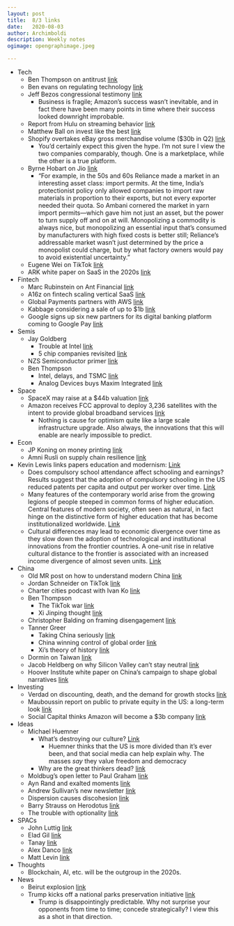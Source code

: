 ```yaml
---
layout: post
title:	8/3 links
date:	2020-08-03
author:	Archimboldi
description: Weekly notes
ogimage: opengraphimage.jpeg

---
```

*   Tech
    *   Ben Thompson on antitrust [link](https://stratechery.com/2020/antitrust-politics/)
    *   Ben evans on regulating technology [link](https://www.ben-evans.com/benedictevans/2020/7/23/regulating-technology)
    *   Jeff Bezos congressional testimony [link](https://blog.aboutamazon.com/policy/statement-by-jeff-bezos-to-the-u-s-house-committee-on-the-judiciary?utm_source=Benedict%27s+Newsletter&utm_campaign=fd4b395cf7-Benedict%27s+newsletter+free&utm_medium=email&utm_term=0_4999ca107f-fd4b395cf7-70525741)
        *   Business is fragile; Amazon’s success wasn’t inevitable, and in fact there have been many points in time where their success looked downright improbable.
    *   Report from Hulu on streaming behavior [link](https://advertising.hulu.com/wp-content/uploads/2020/07/Generation-Stream-Unpacking-the-Streaming-Experience.pdf)
    *   Matthew Ball on invest like the best [link](http://investorfieldguide.com/matt-ball-the-future-of-media-movies-the-metaverse-and-more-invest-like-the-best-ep-185/)
    *   Shopify overtakes eBay gross merchandise volume ($30b in Q2) [link](https://www.marketplacepulse.com/articles/shopify-overtakes-ebay?utm_source=Benedict%27s+Newsletter&utm_campaign=fd4b395cf7-Benedict%27s+newsletter+free&utm_medium=email&utm_term=0_4999ca107f-fd4b395cf7-70525741)
        *   You’d certainly expect this given the hype. I’m not sure I view the two companies comparably, though. One is a marketplace, while the other is a true platform.
    *   Byrne Hobart on Jio [link](https://diff.substack.com/p/to-understand-jio-you-need-to-understand?token=eyJ1c2VyX2lkIjo0NzA4MywicG9zdF9pZCI6Nzk1MTU4LCJfIjoiY2h3bm4iLCJpYXQiOjE1OTY2MDI5MzUsImV4cCI6MTU5NjYwNjUzNSwiaXNzIjoicHViLTE5NDMwIiwic3ViIjoicG9zdC1yZWFjdGlvbiJ9.bZIaEBc5q-Mko8g56VQqWvx6LhEMJjWUrPdNAKwgQlc)
        *   “For example, in the 50s and 60s Reliance made a market in an interesting asset class: import permits. At the time, India’s protectionist policy only allowed companies to import raw materials in proportion to their exports, but not every exporter needed their quota. So Ambani cornered the market in yarn import permits—which gave him not just an asset, but the power to turn supply off and on at will. Monopolizing a commodity is always nice, but monopolizing an essential input that’s consumed by manufacturers with high fixed costs is better still; Reliance’s addressable market wasn’t just determined by the price a monopolist could charge, but by what factory owners would pay to avoid existential uncertainty.”
    *   Eugene Wei on TikTok [link](https://www.eugenewei.com/blog/2020/8/3/tiktok-and-the-sorting-hat)
    *   ARK white paper on SaaS in the 2020s [link](https://ark-invest.com/white-papers/saas-white-paper/)
*   Fintech
    *   Marc Rubinstein on Ant Financial [link](https://netinterest.substack.com/p/ant-financial-the-worlds-largest)
    *   A16z on fintech scaling vertical SaaS [link](https://a16z.com/2020/08/04/fintech-scales-vertical-saas/)
    *   Global Payments partners with AWS [link](https://www.businesswire.com/news/home/20200803005187/en/)
    *   Kabbage considering a sale of up to $1b [link](https://www.barrons.com/articles/kabbage-considers-a-sale-its-expected-to-seek-up-to-1-billion-51596490606?refsec=financials)
    *   Google signs up six new partners for its digital banking platform coming to Google Pay [link](https://techcrunch.com/2020/08/03/google-signs-up-six-more-partners-for-its-digital-banking-platform-coming-to-google-pay/)
*   Semis
    *   Jay Goldberg
        *   Trouble at Intel [link](https://digitstodollars.com/2020/07/28/trouble-at-intel/)
        *   5 chip companies revisited [link](https://digitstodollars.com/2020/07/24/5-chip-companies-revisited/)
    *   NZS Semiconductor primer [link](https://www.nzscapital.com/news/semiconductors)
    *   Ben Thompson
        *   Intel, delays, and TSMC [link](https://stratechery.com/2020/intels-new-delay-intels-multiplying-delays-intel-and-tsmc/)
        *   Analog Devices buys Maxim Integrated [link](https://stratechery.com/2020/analog-devices-buying-maxim-integrated-the-geopolitical-angle-facebook-and-political-ads/)
*   Space
    *   SpaceX may raise at a $44b valuation [link](https://blog.aboutamazon.com/company-news/amazon-receives-fcc-approval-for-project-kuiper-satellite-constellation?utm_campaign=Sunday%20Newsletter&utm_medium=email&_hsmi=92508254&_hsenc=p2ANqtz--4PIGXeP6SfP_LDFcyk9SBH0ff9DxDwzF6Gf9bz-ESb0OOeB2UoIqt1cMLJG_DQ70PBNC_m_Hsg1DX2FxJx6Rmb20NKQ&utm_content=92508254&utm_source=hs_email)
    *   Amazon receives FCC approval to deploy 3,236 satellites with the intent to provide global broadband services [link](https://blog.aboutamazon.com/company-news/amazon-receives-fcc-approval-for-project-kuiper-satellite-constellation?utm_campaign=Sunday%20Newsletter&utm_medium=email&_hsmi=92508254&_hsenc=p2ANqtz--4PIGXeP6SfP_LDFcyk9SBH0ff9DxDwzF6Gf9bz-ESb0OOeB2UoIqt1cMLJG_DQ70PBNC_m_Hsg1DX2FxJx6Rmb20NKQ&utm_content=92508254&utm_source=hs_email)
        *   Nothing is cause for optimism quite like a large scale infrastructure upgrade. Also always, the innovations that this will enable are nearly impossible to predict.
*   Econ
    *   JP Koning on money printing [link](https://jpkoning.blogspot.com/2020/07/how-pandemic-has-clogged-global-economy.html)
    *   Amni Rusli on supply chain resilience [link](https://eightateeight.wordpress.com/2020/08/03/supply-chain-resilience/)
*   Kevin Lewis links papers education and modernism: [Link](https://www.nationalaffairs.com/blog/detail/findings-a-daily-roundup/modernism)
    *   Does compulsory school attendance affect schooling and earnings? Results suggest that the adoption of compulsory schooling in the US reduced patents per capita and output per worker over time. [Link](https://sci-hub.tw/10.2307/2937954#)
    *   Many features of the contemporary world arise from the growing legions of people steeped in common forms of higher education. Central features of modern society, often seen as natural, in fact hinge on the distinctive form of higher education that has become institutionalized worldwide. [Link](http://faculty.sites.uci.edu/schofer/files/2011/03/Effects-of-Higher-Education-12.02.16.pdf)
    *   Cultural differences may lead to economic divergence over time as they slow down the adoption of technological and institutional innovations from the frontier countries. A one-unit rise in relative cultural distance to the frontier is associated with an increased income divergence of almost seven units. [Link](https://sci-hub.tw/https://doi.org/10.1016/j.econlet.2020.109348) 
*   China
    *   Old MR post on how to understand modern China [link](https://marginalrevolution.com/marginalrevolution/2017/12/understand-modern-china.html)
    *   Jordan Schneider on TikTok [link](https://www.lawfareblog.com/us-right-worry-about-tiktok)
    *   Charter cities podcast with Ivan Ko [link](https://www.chartercitiesinstitute.org/post/charter-cities-podcast-episode-8-ivan-ko)
    *   Ben Thompson
        *   The TikTok war [link](https://stratechery.com/2020/the-tiktok-war/)
        *   Xi Jinping thought [link](https://stratechery.com/2020/xi-jinping-thought-facebooks-blindspot-the-moat-map-revisited/)
    *   Christopher Balding on framing disengagement [link](https://www.baldingsworld.com/2020/07/29/framing-disengagement-with-china/)
    *   Tanner Greer
        *   Taking China seriously [link](https://scholars-stage.blogspot.com/2020/06/the-world-that-china-wants-iii-taking.html)
        *   China winning control of global order [link](https://www.tabletmag.com/sections/news/articles/china-plans-global-order)
        *   Xi’s theory of history [link](https://palladiummag.com/2020/07/08/the-theory-of-history-that-guides-xi-jinping/)
    *   Dormin on Taiwan [link](https://dormin.org/2020/04/09/the-taiwan-junket-a-story-of-political-farce-fools/)
    *   Jacob Heldberg on why Silicon Valley can’t stay neutral [link](https://foreignpolicy.com/2020/06/22/zoom-china-us-cold-war-unsafe/)
    *   Hoover Institute white paper on China’s campaign to shape global narratives [link](https://cyber.fsi.stanford.edu/io/news/new-whitepaper-telling-chinas-story)
*   Investing
    *   Verdad on discounting, death, and the demand for growth stocks [link](https://mailchi.mp/verdadcap/discounting-death-and-the-demand-for-growth-stocks)
    *   Mauboussin report on public to private equity in the US: a long-term look [link](https://www.morganstanley.com/im/publication/insights/articles/articles_publictoprivateequityintheusalongtermlook_us.pdf?1596549853128)
    *   Social Capital thinks Amazon will become a $3b company [link](https://www.valuewalk.com/wp-content/uploads/2016/05/palihapitiya_sohn.pdf)
*   Ideas
    *   Michael Huemner
        *   What’s destroying our culture? [Link](https://fakenous.net/?p=1761)
            *   Huemner thinks that the US is more divided than it’s ever been, and that social media can help explain why. The masses _say_ they value freedom and democracy
        *   Why are the great thinkers dead? [link](https://fakenous.net/?p=1754)
    *   Moldbug’s open letter to Paul Graham [link](https://graymirror.substack.com/p/open-letter-to-paul-graham)
    *   Ayn Rand and exalted moments [link](https://exaltedmoments.blogspot.com/2009/07/happiness-and-success-are-natural.html)
    *   Andrew Sullivan’s new newsletter [link](https://andrewsullivan.substack.com/p/the-roots-of-wokeness)
    *   Dispersion causes discohesion [link](https://www.interfluidity.com/v2/7629.html)
    *   Barry Strauss on Herodotus [link](https://newcriterion.com/issues/2008/11/herodotuss-wheel)
    *   The trouble with optionality [link](https://www.thecrimson.com/article/2017/5/25/desai-commencement-ed/)
*   SPACs
    *   John Luttig [link](https://luttig.substack.com/p/spac-attack-everything-a-founder)
    *   Elad Gil [link](http://blog.eladgil.com/2020/08/spacs-brief-overview.html)
    *   Tanay [link](https://tanay.substack.com/p/the-spac-is-back?token=eyJ1c2VyX2lkIjo0NzA4MywicG9zdF9pZCI6ODExMDcyLCJfIjoiY2h3bm4iLCJpYXQiOjE1OTY2NTA2MTQsImV4cCI6MTU5NjY1NDIxNCwiaXNzIjoicHViLTE2MTY4Iiwic3ViIjoicG9zdC1yZWFjdGlvbiJ9.1ucHBNDxSZGcJQuY1BnI1Xq7cJohlq1vKdL8HpFFppM)
    *   Alex Danco [link](https://danco.substack.com/p/spac-man-begins)
    *   Matt Levin [link](https://www.bloomberg.com/opinion/articles/2020-07-27/spacs-aren-t-cheaper-than-ipos-yet)
*   Thoughts
    *   Blockchain, AI, etc. will be the outgroup in the 2020s.
*   News
    *   Beirut explosion [link](https://www.theguardian.com/world/2020/aug/04/huge-explosion-beirut-lebanon-shatters-windows-rocks-buildings)
    *   Trump kicks off a national parks preservation initiative [link](https://www.whitehouse.gov/briefings-statements/president-donald-j-trump-conserving-restoring-majesty-americas-public-lands/)
        *   Trump is disappointingly predictable. Why not surprise your opponents from time to time; concede strategically? I view this as a shot in that direction.
